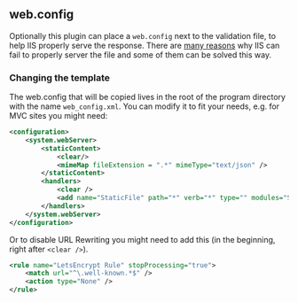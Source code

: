 ﻿## web.config

Optionally this plugin can place a `web.config` next to the validation file, to 
help IIS properly serve the response. 
There are [many reasons](/win-acme/manual/validation-problems) why IIS can fail to 
properly server the file and some of them can be solved this way. 

### Changing the template

The web.config that will be copied lives in the root of the program directory with the 
name `web_config.xml`. You can modify it to fit your needs, e.g. for MVC sites you might need:

```XML
<configuration>
    <system.webServer>
        <staticContent>
            <clear/>
            <mimeMap fileExtension = ".*" mimeType="text/json" />
        </staticContent>
        <handlers>
            <clear />
            <add name="StaticFile" path="*" verb="*" type="" modules="StaticFileModule,DefaultDocumentModule,DirectoryListingModule" scriptProcessor="" resourceType="Either" requireAccess="Read" allowPathInfo="false" preCondition="" responseBufferLimit="4194304" />
        </handlers>
    </system.webServer>
</configuration>
```

Or to disable URL Rewriting you might need to add this (in the beginning, right after `<clear />`).

```XML
<rule name="LetsEncrypt Rule" stopProcessing="true">
    <match url="^\.well-known.*$" />
    <action type="None" />
</rule>
```